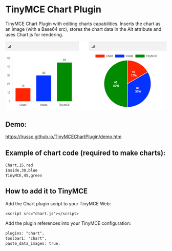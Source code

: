 # TinyMCE Chart Plugin

TinyMCE Chart Plugin with editing charts capabilities. Inserts the chart as an image (with a Base64 src), stores the chart data in the Alt attribute and uses Chart.js for rendering.

![alt screenshot](https://raw.githubusercontent.com/lrusso/TinyMCEChartPlugin/master/Chart.png)

## Demo:

https://lrusso.github.io/TinyMCEChartPlugin/demo.htm

## Example of chart code (required to make charts):

```
Chart,15,red
Inside,30,blue
TinyMCE,45,green
```

## How to add it to TinyMCE

Add the Chart plugin script to your TinyMCE Web:
```
<script src="chart.js"></script> 
```

Add the plugin references into your TinyMCE configuration:
```
plugins: "chart",
toolbar1: "chart",
paste_data_images: true,
```
